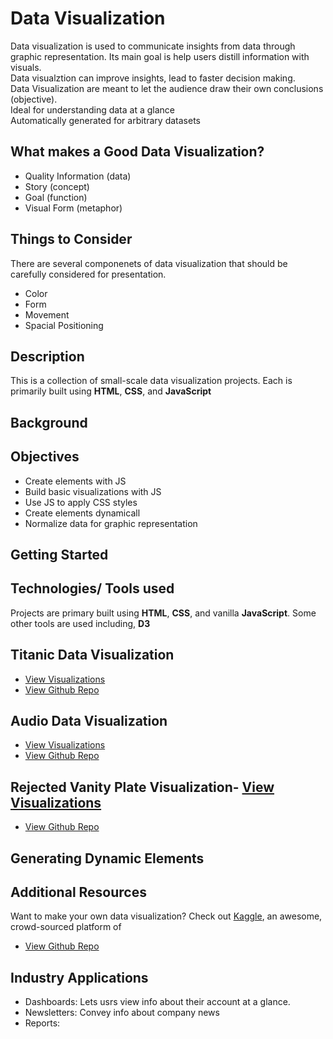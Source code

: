 # Data Visualization

Data visualization is used to communicate insights from data through graphic representation. Its main goal is help users distill information with visuals.
<br>
Data visualztion can improve insights, lead to faster decision making.
<br>
Data Visualization are meant to let the audience draw their own conclusions (objective).
<br>
Ideal for understanding data at a glance
<br>
Automatically generated for arbitrary datasets

## What makes a Good Data Visualization?

- Quality Information (data)
- Story (concept)
- Goal (function)
- Visual Form (metaphor)

## Things to Consider

There are several componenets of data visualization that should be carefully considered for presentation.

- Color
- Form
- Movement
- Spacial Positioning

## Description

This is a collection of small-scale data visualization projects. Each is primarily built using **HTML**, **CSS**, and **JavaScript**

## Background

## Objectives

- Create elements with JS
- Build basic visualizations with JS
- Use JS to apply CSS styles
- Create elements dynamicall
- Normalize data for graphic representation

## Getting Started

## Technologies/ Tools used

Projects are primary built using **HTML**, **CSS**, and vanilla **JavaScript**. Some other tools are used including, **D3**

## Titanic Data Visualization

- [View Visualizations](https://anniepawl.github.io/titanic-data-visualizations/)
- [View Github Repo](https://github.com/AnniePawl/titanic-data-visualizations)

## Audio Data Visualization

- [View Visualizations](https://anniepawl.github.io/Audio-Visualization/)
- [View Github Repo](https://github.com/AnniePawl/Audio-Visualization)

## Rejected Vanity Plate Visualization- [View Visualizations](https://anniepawl.github.io/titanic-data-visualizations/)

- [View Github Repo](https://github.com/AnniePawl/titanic-data-visualizations)

## Generating Dynamic Elements

## Additional Resources

Want to make your own data visualization? Check out [Kaggle](https://github.com/AnniePawl/titanic-data-visualizations), an awesome, crowd-sourced platform of

- [View Github Repo](https://github.com/AnniePawl/titanic-data-visualizations)

## Industry Applications

- Dashboards: Lets usrs view info about their account at a glance.
- Newsletters: Convey info about company news
- Reports:
